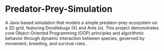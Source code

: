 # Predator-Prey-Simulation
A Java-based simulation that models a simple predator-prey ecosystem on a 2D grid, featuring Doodlebugs (X) and Ants (o). This project demonstrates core Object-Oriented Programming (OOP) principles and algorithmic behavior through dynamic interaction between species, governed by movement, breeding, and survival rules.
